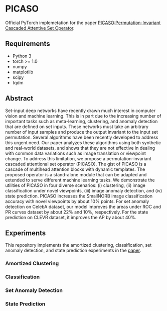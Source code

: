 # PICASO
Official PyTorch implemetation for the paper [PICASO:Permutation-Invariant Cascaded Attentive Set Operator](https://arxiv.org/abs/2107.08305).

## Requirements
* Python 3
* torch >= 1.0
* numpy
* matplotlib
* scipy
* tqdm

## Abstract
Set-input deep networks have recently drawn much interest in computer vision and machine learning. This is in part due to the increasing number of important tasks such as meta-learning, clustering, and anomaly detection that are defined on set inputs. These networks must take an arbitrary number of input samples and produce the output invariant to the input set permutation. Several algorithms have been recently developed to address this urgent need. Our paper analyzes these algorithms using both synthetic and real-world datasets, and shows that they are not effective in dealing with common data variations such as image translation or viewpoint change. To address this limitation, we propose a permutation-invariant cascaded attentional set operator (PICASO). The gist of PICASO is a cascade of multihead attention blocks with dynamic templates. The proposed operator is a stand-alone module that can be adapted and extended to serve different machine learning tasks. We demonstrate the utilities of PICASO in four diverse scenarios: (i) clustering, (ii) image classification under novel viewpoints, (iii) image anomaly detection, and (iv) state prediction. PICASO increases the SmallNORB image classification accuracy with novel viewpoints by about 10% points. For set anomaly detection on CelebA dataset, our model improves the areas under ROC and PR curves dataset by about 22% and 10%, respectively. For the state prediction on CLEVR dataset, it improves the AP by about 40%.

## Experiments
This repository implements the amortized clustering, classification, set anomaly detection, and state prediction experiments in the [paper](https://arxiv.org/abs/2107.08305).

### Amortized Clustering
### Classification
### Set Anomaly Detection
### State Prediction
